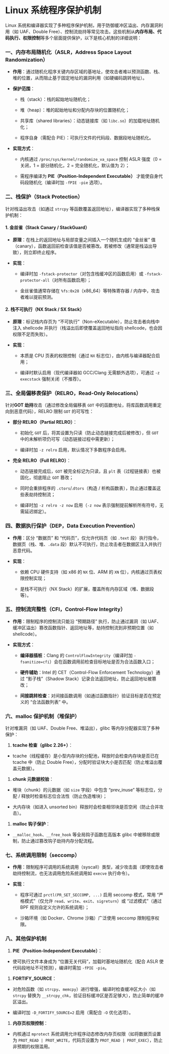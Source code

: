 # Linux 系统程序保护机制

Linux 系统和编译器实现了多种程序保护机制，用于防御缓冲区溢出、内存漏洞利用（如 UAF、Double Free）、控制流劫持等常见攻击。这些机制从**内存布局、代码执行、权限控制**等多个层面提供保护，以下是核心机制的详细说明：

### 一、内存布局随机化（ASLR，Address Space Layout Randomization）



*   **作用**：通过随机化程序关键内存区域的基地址，使攻击者难以预测函数、栈、堆的位置，从而阻止基于固定地址的漏洞利用（如硬编码跳转地址）。

*   **保护范围**：


    *   栈（stack）：栈的起始地址随机化；

    *   堆（heap）：堆的起始地址和分配内存块的位置随机化；

    *   共享库（shared libraries）：动态链接库（如 `libc.so`）的加载地址随机化；

    *   程序自身（需配合 PIE）：可执行文件的代码段、数据段地址随机化。

*   **实现方式**：


    *   内核通过 `/proc/sys/kernel/randomize_va_space` 控制 ASLR 强度（0 = 关闭，1 = 部分随机化，2 = 完全随机化，默认值为 2）；

    *   需程序编译为 **PIE（Position-Independent Executable）** 才能使自身代码段随机化（编译时加 `-fPIE -pie` 选项）。

### 二、栈保护（Stack Protection）

针对栈溢出攻击（如通过 `strcpy` 等函数覆盖返回地址），编译器实现了多种栈保护机制：

#### 1. 金丝雀（Stack Canary / StackGuard）



*   **原理**：在栈上的返回地址与局部变量之间插入一个随机生成的 “金丝雀” 值（canary），函数返回前检查该值是否被篡改。若被修改（通常是栈溢出导致），则立即终止程序。

*   **实现**：


    *   编译时加 `-fstack-protector`（对包含栈缓冲区的函数启用）或 `-fstack-protector-all`（对所有函数启用）；

    *   金丝雀值通常存储在 `%fs:0x28`（x86\_64）等特殊寄存器 / 内存中，攻击者难以提前预测。

#### 2. 栈不可执行（NX Stack / SX Stack）



*   **原理**：标记栈内存页为 “不可执行”（Non-eXecutable），防止攻击者向栈中注入 shellcode 并执行（栈溢出后即使覆盖返回地址指向 shellcode，也会因权限不足而失败）。

*   **实现**：


    *   本质是 CPU 页表的权限控制（通过 `NX` 标志位），由内核与编译器配合启用；

    *   编译时默认启用（现代编译器如 GCC/Clang 无需额外选项），可通过 `-z execstack` 强制关闭（不推荐）。

### 三、全局偏移表保护（RELRO，Read-Only Relocations）

针对**GOT 劫持**攻击（通过修改全局偏移表 `GOT` 中的函数地址，将库函数调用重定向到恶意代码），RELRO 限制 `GOT` 的可写性：



*   **部分 RELRO（Partial RELRO）**：


    *   初始化 `GOT` 后，将其设置为只读（防止动态链接完成后被修改），但 `GOT` 中的未解析项仍可写（动态链接过程中需更新）；

    *   编译时加 `-z relro` 启用，默认情况下多数程序会启用。

*   **完全 RELRO（Full RELRO）**：


    *   动态链接完成后，`GOT` 被完全标记为只读，且 `plt` 表（过程链接表）也被固化，彻底阻止 `GOT` 篡改；

    *   同时会重排程序的 `.ctors`/.`dtors`（构造 / 析构函数表），防止通过覆盖这些表劫持控制流；

    *   编译时加 `-z relro -z now` 启用（`-z now` 表示强制提前解析所有符号，无需延迟绑定）。

### 四、数据执行保护（DEP，Data Execution Prevention）



*   **作用**：区分 “数据页” 和 “代码页”，仅允许代码页（如 `.text` 段）执行指令，数据页（栈、堆、`.data` 段）默认不可执行，防止攻击者在数据区注入并执行恶意代码。

*   **实现**：


    *   依赖 CPU 硬件支持（如 x86 的 `NX` 位、ARM 的 `XN` 位），内核通过页表权限控制实现；

    *   是栈不可执行（NX Stack）的扩展，覆盖所有内存区域（堆、数据段等）。

### 五、控制流完整性（CFI，Control-Flow Integrity）



*   **作用**：限制程序的控制流只能沿 “预期路径” 执行，防止通过漏洞（如 UAF、缓冲区溢出）篡改函数指针、返回地址等，劫持控制流到非预期位置（如 shellcode）。

*   **实现方式**：


    *   **编译器插桩**：Clang 的 `ControlFlowIntegrity`（编译时加 `-fsanitize=cfi`）会在函数调用前检查目标地址是否为合法函数入口；

    *   **硬件辅助**：Intel 的 CET（Control-Flow Enforcement Technology）通过 “影子栈”（Shadow Stack）记录合法返回地址，防止返回地址被篡改；

    *   **间接跳转检查**：对间接函数调用（如通过函数指针）验证目标是否在预定义的 “合法函数列表” 中。

### 六、malloc 保护机制（堆保护）

针对堆漏洞（如 UAF、Double Free、堆溢出），glibc 等内存分配器实现了多种保护：



1.  **tcache 检查（glibc 2.26+）**：

*   tcache（线程缓存）是小型内存块的分配池，释放时会检查内存块是否已在 tcache 中（防止 Double Free），分配时验证块大小是否匹配（防止堆溢出覆盖元数据）。

1.  **chunk 元数据校验**：

*   堆块（chunk）的元数据（如 `size` 字段）中包含 “prev\_inuse” 等标志位，分配 / 释放时检查标志位合法性（防止伪造堆块）；

*   大内存块（如进入 unsorted bin）释放时会检查相邻块是否空闲（防止合并攻击）。

1.  **malloc 钩子保护**：

*   `__malloc_hook`、`__free_hook` 等全局钩子函数在高版本 glibc 中被移除或限制，防止通过篡改钩子劫持内存分配流程。

### 七、系统调用限制（seccomp）



*   **作用**：限制程序可调用的系统调用（syscall）类型，减少攻击面（即使攻击者劫持控制流，也无法调用危险系统调用如 `execve` 执行命令）。

*   **实现**：


    *   程序可通过 `prctl(PR_SET_SECCOMP, ...)` 启用 seccomp 模式，常用 “严格模式”（仅允许 `read`、`write`、`exit`、`sigreturn`）或 “过滤模式”（通过 BPF 规则自定义允许的系统调用）；

    *   沙箱环境（如 Docker、Chrome 沙箱）广泛使用 seccomp 限制程序权限。

### 八、其他保护机制



1.  **PIE（Position-Independent Executable）**：

*   使可执行文件本身成为 “位置无关代码”，加载时基地址随机化（配合 ASLR 使代码段地址不可预测），编译时需加 `-fPIE -pie`。

1.  **FORTIFY\_SOURCE**：

*   对危险函数（如 `strcpy`、`memcpy`）进行增强，编译时检查缓冲区大小（如 `strcpy` 替换为 `__strcpy_chk`，验证目标缓冲区是否足够大），防止简单的缓冲区溢出。

*   编译时加 `-D_FORTIFY_SOURCE=2` 启用（需配合 `-O` 优化选项）。

1.  **内存页权限控制**：

*   内核通过 `mprotect` 系统调用允许程序动态修改内存页权限（如将数据页设置为 `PROT_READ | PROT_WRITE`，代码页设置为 `PROT_READ | PROT_EXEC`），防止非预期的权限滥用。

